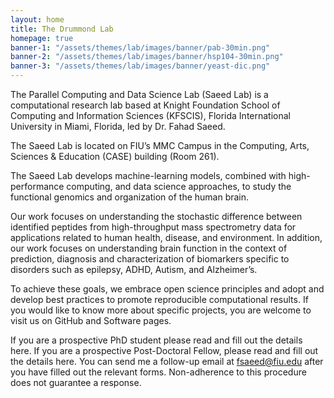 ```yaml
---
layout: home
title: The Drummond Lab
homepage: true
banner-1: "/assets/themes/lab/images/banner/pab-30min.png"
banner-2: "/assets/themes/lab/images/banner/hsp104-30min.png"
banner-3: "/assets/themes/lab/images/banner/yeast-dic.png"
---
```

The Parallel Computing and Data Science Lab (Saeed Lab) is a computational research lab based at Knight Foundation School of Computing and Information Sciences (KFSCIS), Florida International University in Miami, Florida, led by Dr. Fahad Saeed. 

The Saeed Lab is located on FIU’s MMC Campus in the Computing, Arts, Sciences & Education (CASE) building (Room 261).

The Saeed Lab develops machine-learning models, combined with high-performance computing, and data science approaches, to study the functional genomics and organization of the human brain.

Our work focuses on understanding the stochastic difference between identified peptides from high-throughput mass spectrometry data for applications related to human health, disease, and environment. In addition, our work focuses on understanding brain function in the context of prediction, diagnosis and characterization of biomarkers specific to disorders such as epilepsy, ADHD, Autism, and Alzheimer’s.

To achieve these goals, we embrace open science principles and adopt and develop best practices to promote reproducible computational results. If you would like to know more about specific projects, you are welcome to visit us on GitHub and Software pages.

If you are a prospective PhD student please read and fill out the details here. 
If you are a prospective Post-Doctoral Fellow, please read and fill out the details here.
You can send me a follow-up email at fsaeed@fiu.edu after you have filled out the relevant forms. Non-adherence to this procedure does not guarantee a response.
